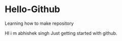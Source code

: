 # Hello-Github
Learning how to make repository   

HI i m abhishek singh 
Just getting started with  github.

